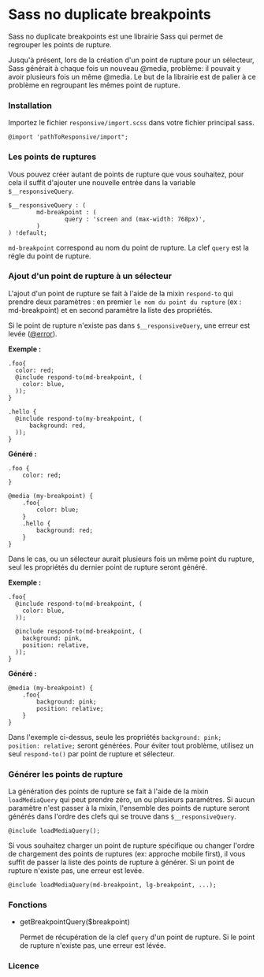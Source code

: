 # Sass no duplicate breakpoints

Sass no duplicate breakpoints est une librairie Sass qui permet de regrouper les points de rupture.

Jusqu'à présent, lors de la création d'un point de rupture pour un sélecteur, Sass générait à chaque fois un nouveau @media, problème: il pouvait y avoir plusieurs fois un même @media. 
Le but de la librairie est de palier à ce problème en regroupant les mêmes point de rupture.

### Installation

Importez le fichier `responsive/import.scss` dans votre fichier principal sass.

    @import 'pathToResponsive/import";

### Les points de ruptures

Vous pouvez créer autant de points de rupture que vous souhaitez, pour cela il suffit d'ajouter une nouvelle entrée dans la variable `$__responsiveQuery`.

    $__responsiveQuery : (
            md-breakpoint : (
                    query : 'screen and (max-width: 768px)',
            )
    ) !default;

`md-breakpoint` correspond au nom du point de rupture. La clef `query` est la régle du point de rupture.

### Ajout d'un point de rupture à un sélecteur

L'ajout d'un point de rupture se fait à l'aide de la mixin `respond-to` qui prendre deux paramètres : en premier `le nom du point du rupture` (ex : md-breakpoint) et en second paramètre 
la liste des propriétés. 

Si le point de rupture n'existe pas dans `$__responsiveQuery`, une erreur est levée ([@error](http://sass-lang.com/documentation/file.SASS_REFERENCE.html#error)).

**Exemple :**

    .foo{
      color: red;    
      @include respond-to(md-breakpoint, (
        color: blue,
      ));
    }
    
    .hello {
      @include respond-to(my-breakpoint, (
          background: red,
      ));
    }

**Généré :**

    .foo {
        color: red;
    }

    @media (my-breakpoint) {
        .foo{
            color: blue;
        }
        .hello {
            background: red;
        }        
    }
    
Dans le cas, ou un sélecteur aurait plusieurs fois un même point du rupture, seul les propriétés du dernier point de rupture seront généré. 

**Exemple :**

    .foo{
      @include respond-to(md-breakpoint, (
        color: blue,
      ));
      
      @include respond-to(md-breakpoint, (
        background: pink,
        position: relative,
      ));
    }
    
**Généré :**

    @media (my-breakpoint) {
        .foo{
            background: pink;
            position: relative;
        }        
    }
    
Dans l'exemple ci-dessus, seule les propriétés `background: pink; position: relative;` seront générées. Pour éviter tout problème, utilisez un seul `respond-to()` par point de rupture et sélecteur.
   
### Générer les points de rupture

La génération des points de rupture se fait à l'aide de la mixin `loadMediaQuery` qui peut prendre zéro, un ou plusieurs paramétres. Si 
aucun paramètre n'est passer à la mixin, l'ensemble des points de rupture seront générés dans l'ordre des clefs qui se trouve dans `$__responsiveQuery`.

    @include loadMediaQuery();

Si vous souhaitez charger un point de rupture spécifique ou changer l'ordre de chargement des points de ruptures (ex: approche mobile first), il vous suffit de passer la liste des points de rupture à générer.
Si un point de rupture n'existe pas, une erreur est levée.

    @include loadMediaQuery(md-breakpoint, lg-breakpoint, ...);
    
### Fonctions

- getBreakpointQuery($breakpoint)

    Permet de récupération de la clef `query` d'un point de rupture. Si le point de rupture n'existe pas, une erreur est lévée.
    
### Licence

